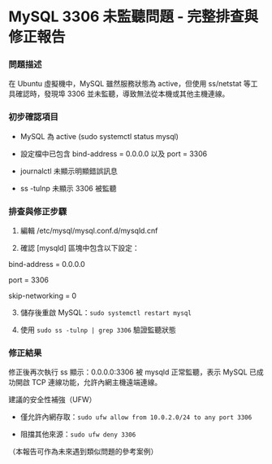 # MySQL 3306 未監聽問題 - 完整排查與修正報告


### 問題描述

在 Ubuntu 虛擬機中，MySQL 雖然服務狀態為 active，但使用 ss/netstat 等工具確認時，發現埠 3306 並未監聽，導致無法從本機或其他主機連線。


### 初步確認項目

- MySQL 為 active (sudo systemctl status mysql)

- 設定檔中已包含 bind-address = 0.0.0.0 以及 port = 3306

- journalctl 未顯示明顯錯誤訊息

- ss -tulnp 未顯示 3306 被監聽


### 排查與修正步驟

1. 編輯 /etc/mysql/mysql.conf.d/mysqld.cnf

2. 確認 [mysqld] 區塊中包含以下設定：

 bind-address = 0.0.0.0

 port = 3306

 skip-networking = 0

3. 儲存後重啟 MySQL：`sudo systemctl restart mysql`

4. 使用 `sudo ss -tulnp | grep 3306` 驗證監聽狀態


### 修正結果

修正後再次執行 ss 顯示：0.0.0.0:3306 被 mysqld 正常監聽，表示 MySQL 已成功開啟 TCP 連線功能，允許內網主機遠端連線。

建議的安全性補強（UFW）

- 僅允許內網存取：`sudo ufw allow from 10.0.2.0/24 to any port 3306`

- 阻擋其他來源：`sudo ufw deny 3306`

（本報告可作為未來遇到類似問題的參考案例）